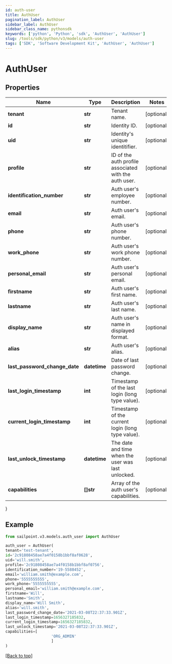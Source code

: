 ```yaml
---
id: auth-user
title: AuthUser
pagination_label: AuthUser
sidebar_label: AuthUser
sidebar_class_name: pythonsdk
keywords: ['python', 'Python', 'sdk', 'AuthUser', 'AuthUser'] 
slug: /tools/sdk/python/v3/models/auth-user
tags: ['SDK', 'Software Development Kit', 'AuthUser', 'AuthUser']
---
```


# AuthUser


## Properties

Name | Type | Description | Notes
------------ | ------------- | ------------- | -------------
**tenant** | **str** | Tenant name. | [optional] 
**id** | **str** | Identity ID. | [optional] 
**uid** | **str** | Identity's unique identitifier. | [optional] 
**profile** | **str** | ID of the auth profile associated with the auth user. | [optional] 
**identification_number** | **str** | Auth user's employee number. | [optional] 
**email** | **str** | Auth user's email. | [optional] 
**phone** | **str** | Auth user's phone number. | [optional] 
**work_phone** | **str** | Auth user's work phone number. | [optional] 
**personal_email** | **str** | Auth user's personal email. | [optional] 
**firstname** | **str** | Auth user's first name. | [optional] 
**lastname** | **str** | Auth user's last name. | [optional] 
**display_name** | **str** | Auth user's name in displayed format. | [optional] 
**alias** | **str** | Auth user's alias. | [optional] 
**last_password_change_date** | **datetime** | Date of last password change. | [optional] 
**last_login_timestamp** | **int** | Timestamp of the last login (long type value). | [optional] 
**current_login_timestamp** | **int** | Timestamp of the current login (long type value). | [optional] 
**last_unlock_timestamp** | **datetime** | The date and time when the user was last unlocked. | [optional] 
**capabilities** | **[]str** | Array of the auth user's capabilities. | [optional] 
}

## Example

```python
from sailpoint.v3.models.auth_user import AuthUser

auth_user = AuthUser(
tenant='test-tenant',
id='2c91808458ae7a4f0158b1bbf8af0628',
uid='will.smith',
profile='2c91808458ae7a4f0158b1bbf8af0756',
identification_number='19-5588452',
email='william.smith@example.com',
phone='5555555555',
work_phone='5555555555',
personal_email='william.smith@example.com',
firstname='Will',
lastname='Smith',
display_name='Will Smith',
alias='will.smith',
last_password_change_date='2021-03-08T22:37:33.901Z',
last_login_timestamp=1656327185832,
current_login_timestamp=1656327185832,
last_unlock_timestamp='2021-03-08T22:37:33.901Z',
capabilities=[
                    'ORG_ADMIN'
                    ]
)

```
[[Back to top]](#) 

